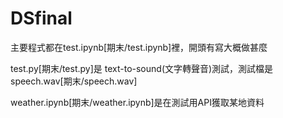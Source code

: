 # DSfinal

主要程式都在test.ipynb[期末/test.ipynb]裡，開頭有寫大概做甚麼


test.py[期末/test.py]是 text-to-sound(文字轉聲音)測試，測試檔是speech.wav[期末/speech.wav]


weather.ipynb[期末/weather.ipynb]是在測試用API獲取某地資料
